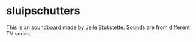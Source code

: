 # sluipschutters
This is an soundboard made by Jelle Stukstette. Sounds are from different TV series.
